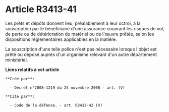 # Article R3413-41

Les prêts et dépôts donnent lieu, préalablement à leur octroi, à la souscription par le bénéficiaire d'une assurance couvrant
les risques de vol, de perte ou de détérioration du matériel ou de l'œuvre prêtée, selon les dispositions réglementaires
applicables en la matière.

La souscription d'une telle police n'est pas nécessaire lorsque l'objet est prêté ou déposé auprès d'un organisme relevant
d'un autre département ministériel.

**Liens relatifs à cet article**

	**Créé par**:

	  - Décret n°2008-1219 du 25 novembre 2008 - art. (V)

	**Cité par**:

	  - Code de la défense. - art. R3413-42 (V)
